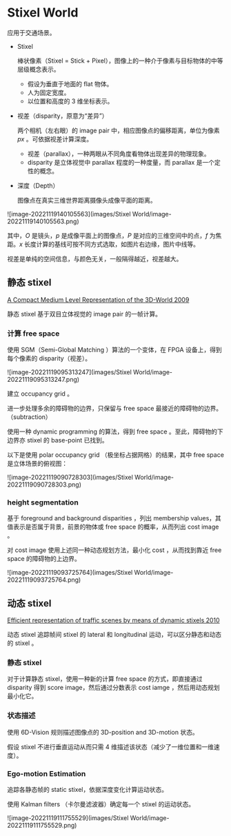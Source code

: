 # Stixel World

应用于交通场景。

- Stixel

	棒状像素（Stixel = Stick + Pixel），图像上的一种介于像素与目标物体的中等层级概念表示。
	
	- 假设为垂直于地面的 flat 物体。
	- 人为固定宽度。
	- 以位置和高度的 3 维坐标表示。
	
- 视差（disparity，原意为“差异”）

	两个相机（左右眼）的 image pair 中，相应图像点的偏移距离，单位为像素 $px$ 。可依据视差计算深度。
	
	- 视差（parallax），一种两眼从不同角度看物体出现差异的物理现象。
	- disparity 是立体视觉中 parallax 程度的一种度量，而 parallax 是一个定性的概念。
	
- 深度（Depth）

  图像点在真实三维世界距离摄像头成像平面的距离。

![image-20221119140105563](images/Stixel World/image-20221119140105563.png)

其中，$O$ 是镜头，$p$ 是成像平面上的图像点，$P$ 是对应的三维空间中的点，$f$ 为焦距。$x$ 长度计算的基线可按不同方式选取，如图片右边缘，图片中线等。

视差是单纯的空间信息，与颜色无关，一般隔得越近，视差越大。

## 静态 stixel

[A Compact Medium Level Representation of the 3D-World 2009](https://www.cvlibs.net/projects/autonomous_vision_survey/literature/Badino2009DAGM.pdf)

静态 stixel 基于双目立体视觉的 image pair 的一帧计算。

### 计算 free space

使用 SGM（Semi-Global Matching ）算法的一个变体，在 FPGA 设备上，得到每个像素的 disparity（视差）。

![image-20221119095313247](images/Stixel World/image-20221119095313247.png)

建立 occupancy grid 。

进一步处理多余的障碍物的边界，只保留与 free space 最接近的障碍物的边界。（subtraction）

使用一种 dynamic programming 的算法，得到 free space 。至此，障碍物的下边界亦 stixel 的 base-point 已找到。

以下是使用 polar occupancy grid （极坐标占据网格）的结果，其中 free space 是立体场景的俯视图：

![image-20221119090728303](images/Stixel World/image-20221119090728303.png)

### height segmentation

基于 foreground and background disparities ，列出 membership values，其值表示是否属于背景，前景的物体或 free space 的概率，从而列出 cost image 。

对 cost image 使用上述同一种动态规划方法，最小化 cost ，从而找到靠近 free space 的障碍物的上边界。 

![image-20221119093725764](images/Stixel World/image-20221119093725764.png)

## 动态 stixel

[Efficient representation of traffic scenes by means of dynamic stixels 2010](https://www.cvlibs.net/projects/autonomous_vision_survey/literature/Pfeiffer2010IV.pdf)

动态 stixel 追踪帧间 stixel 的 lateral 和 longitudinal 运动，可以区分静态和动态的 stixel 。

### 静态 stixel

对于计算静态 stixel，使用一种新的计算 free space 的方式，即直接通过 disparity 得到 score image，然后通过分数表示 cost iamge ，然后用动态规划最小化它。

### 状态描述

使用 6D-Vision 规则描述图像点的 3D-position and 3D-motion 状态。

假设 stixel 不进行垂直运动从而只需 4 维描述该状态（减少了一维位置和一维速度）。

### Ego-motion Estimation

追踪各静态帧的 static stixel，依据深度变化计算运动状态。

使用 Kalman filters （卡尔曼滤波器）确定每一个 stixel 的运动状态。

![image-20221119111755529](images/Stixel World/image-20221119111755529.png)